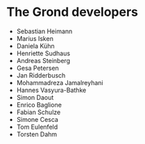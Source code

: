 # The Grond developers

* Sebastian Heimann
* Marius Isken
* Daniela Kühn
* Henriette Sudhaus
* Andreas Steinberg
* Gesa Petersen
* Jan Ridderbusch
* Mohammadreza Jamalreyhani
* Hannes Vasyura-Bathke
* Simon Daout
* Enrico Baglione
* Fabian Schulze
* Simone Cesca
* Tom Eulenfeld
* Torsten Dahm

